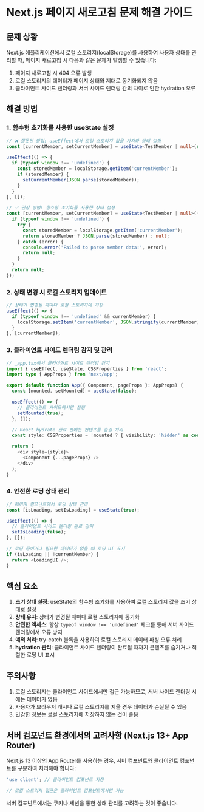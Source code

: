 # Next.js 페이지 새로고침 문제 해결 가이드

## 문제 상황

Next.js 애플리케이션에서 로컬 스토리지(localStorage)를 사용하여 사용자 상태를 관리할 때, 페이지 새로고침 시 다음과 같은 문제가 발생할 수 있습니다:

1. 페이지 새로고침 시 404 오류 발생
2. 로컬 스토리지의 데이터가 페이지 상태와 제대로 동기화되지 않음
3. 클라이언트 사이드 렌더링과 서버 사이드 렌더링 간의 차이로 인한 hydration 오류

## 해결 방법

### 1. 함수형 초기화를 사용한 useState 설정

```typescript
// ❌ 잘못된 방법: useEffect에서 로컬 스토리지 값을 가져와 상태 설정
const [currentMember, setCurrentMember] = useState<TestMember | null>(null);

useEffect(() => {
  if (typeof window !== 'undefined') {
    const storedMember = localStorage.getItem('currentMember');
    if (storedMember) {
      setCurrentMember(JSON.parse(storedMember));
    }
  }
}, []);

// ✅ 권장 방법: 함수형 초기화를 사용한 상태 설정
const [currentMember, setCurrentMember] = useState<TestMember | null>(() => {
  if (typeof window !== 'undefined') {
    try {
      const storedMember = localStorage.getItem('currentMember');
      return storedMember ? JSON.parse(storedMember) : null;
    } catch (error) {
      console.error('Failed to parse member data:', error);
      return null;
    }
  }
  return null;
});
```

### 2. 상태 변경 시 로컬 스토리지 업데이트

```typescript
// 상태가 변경될 때마다 로컬 스토리지에 저장
useEffect(() => {
  if (typeof window !== 'undefined' && currentMember) {
    localStorage.setItem('currentMember', JSON.stringify(currentMember));
  }
}, [currentMember]);
```

### 3. 클라이언트 사이드 렌더링 감지 및 관리

```typescript
// _app.tsx에서 클라이언트 사이드 렌더링 감지
import { useEffect, useState, CSSProperties } from 'react';
import type { AppProps } from 'next/app';

export default function App({ Component, pageProps }: AppProps) {
  const [mounted, setMounted] = useState(false);

  useEffect(() => {
    // 클라이언트 사이드에서만 실행
    setMounted(true);
  }, []);

  // React hydrate 완료 전에는 컨텐츠를 숨김 처리
  const style: CSSProperties = !mounted ? { visibility: 'hidden' as const } : {};

  return (
    <div style={style}>
      <Component {...pageProps} />
    </div>
  );
}
```

### 4. 안전한 로딩 상태 관리

```typescript
// 페이지 컴포넌트에서 로딩 상태 관리
const [isLoading, setIsLoading] = useState(true);

useEffect(() => {
  // 클라이언트 사이드 렌더링 완료 감지
  setIsLoading(false);
}, []);

// 로딩 중이거나 필요한 데이터가 없을 때 로딩 UI 표시
if (isLoading || !currentMember) {
  return <LoadingUI />;
}
```

## 핵심 요소

1. **초기 상태 설정**: useState의 함수형 초기화를 사용하여 로컬 스토리지 값을 초기 상태로 설정
2. **상태 유지**: 상태가 변경될 때마다 로컬 스토리지에 동기화
3. **안전한 액세스**: 항상 `typeof window !== 'undefined'` 체크를 통해 서버 사이드 렌더링에서 오류 방지
4. **예외 처리**: try-catch 블록을 사용하여 로컬 스토리지 데이터 파싱 오류 처리
5. **hydration 관리**: 클라이언트 사이드 렌더링이 완료될 때까지 콘텐츠를 숨기거나 적절한 로딩 UI 표시

## 주의사항

1. 로컬 스토리지는 클라이언트 사이드에서만 접근 가능하므로, 서버 사이드 렌더링 시에는 데이터가 없음
2. 사용자가 브라우저 캐시나 로컬 스토리지를 지울 경우 데이터가 손실될 수 있음
3. 민감한 정보는 로컬 스토리지에 저장하지 않는 것이 좋음

## 서버 컴포넌트 환경에서의 고려사항 (Next.js 13+ App Router)

Next.js 13 이상의 App Router를 사용하는 경우, 서버 컴포넌트와 클라이언트 컴포넌트를 구분하여 처리해야 합니다:

```typescript
'use client'; // 클라이언트 컴포넌트 지정

// 로컬 스토리지 접근은 클라이언트 컴포넌트에서만 가능
```

서버 컴포넌트에서는 쿠키나 세션을 통한 상태 관리를 고려하는 것이 좋습니다.
